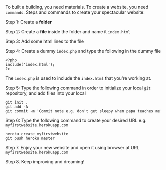 To built a building, you need materials. To create a website, you need `commands`.
Steps and commands to create your spectacular website:


Step 1: Create a __folder__

Step 2: Create a __file__ inside the folder and name it `index.html`

Step 3: Add some html lines to the file

Step 4: Create a dummy `index.php` and type the following  in the dummy file
```
<?php
include('index.html');
?>
```
The `index.php` is used to include the `index.html` that you're working at.

Step 5: Type the following command in order to initialize your local `git` repository, and add files into your local
 ```
 git init . 
 git add -A
 git commit -m 'Commit note e.g. don't get sleepy when papa teaches me'
 ```
 
 Step 6: Type the following command to create your desired URL e.g. `myfirstwebsite.herokuapp.com`
 ```
 heroku create myfirstwebsite
 git push heroku master
 ```
 
 Step 7. Enjoy your new website and open it using browser at URL `myfirstwebsite.herokuapp.com`
 
 Step 8. Keep improving and dreaming!
